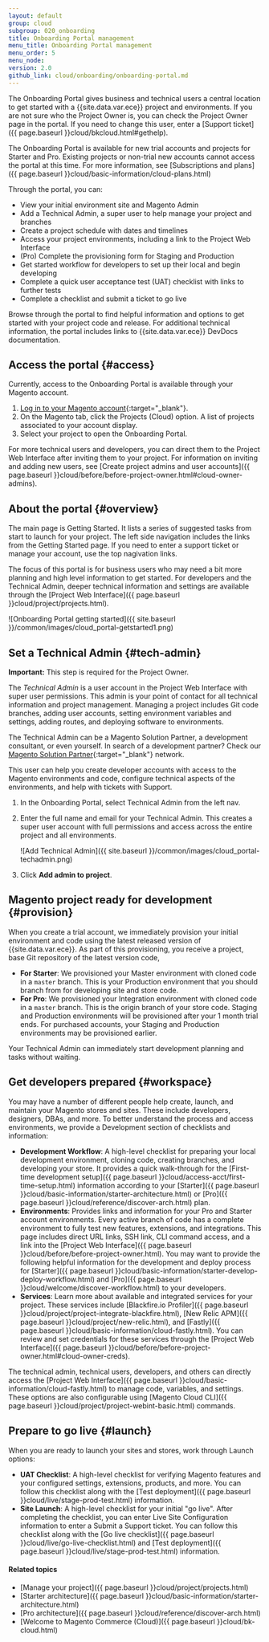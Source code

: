 ```yaml
---
layout: default
group: cloud
subgroup: 020_onboarding
title: Onboarding Portal management
menu_title: Onboarding Portal management
menu_order: 5
menu_node:
version: 2.0
github_link: cloud/onboarding/onboarding-portal.md
---
```


The Onboarding Portal gives business and technical users a central location to get started with a {{site.data.var.ece}} project and environments. If you are not sure who the Project Owner is, you can check the Project Owner page in the portal. If you need to change this user, enter a [Support ticket]({{ page.baseurl }}cloud/bkcloud.html#gethelp).

<div class="bs-callout bs-callout-info" id="info" markdown="1">
The Onboarding Portal is available for new trial accounts and projects for Starter and Pro. Existing projects or non-trial new accounts cannot access the portal at this time. For more information, see [Subscriptions and plans]({{ page.baseurl }}cloud/basic-information/cloud-plans.html)
</div>

Through the portal, you can:

* View your initial environment site and Magento Admin
* Add a Technical Admin, a super user to help manage your project and branches
* Create a project schedule with dates and timelines
* Access your project environments, including a link to the Project Web Interface
* (Pro) Complete the provisioning form for Staging and Production
* Get started workflow for developers to set up their local and begin developing
* Complete a quick user acceptance test (UAT) checklist with links to further tests
* Complete a checklist and submit a ticket to go live

Browse through the portal to find helpful information and options to get started with your project code and release. For additional technical information, the portal includes links to {{site.data.var.ece}} DevDocs documentation.

## Access the portal {#access}
Currently, access to the Onboarding Portal is available through your Magento account.

1. [Log in to your Magento account](https://account.magento.com){:target="_blank"}.
2. On the Magento tab, click the Projects (Cloud) option. A list of projects associated to your account display.
3. Select your project to open the Onboarding Portal.

For more technical users and developers, you can direct them to the Project Web Interface after inviting them to your project. For information on inviting and adding new users, see [Create project admins and user accounts]({{ page.baseurl }}cloud/before/before-project-owner.html#cloud-owner-admins).

<!-- for future use: http://cloud.magento.com -->

## About the portal {#overview}
The main page is Getting Started. It lists a series of suggested tasks from start to launch for your project. The left side navigation includes the links from the Getting Started page. If you need to enter a support ticket or manage your account, use the top nagivation links.

The focus of this portal is for business users who may need a bit more planning and high level information to get started. For developers and the Technical Admin, deeper technical information and settings are available through the [Project Web Interface]({{ page.baseurl }}cloud/project/projects.html).

![Onboarding Portal getting started]({{ site.baseurl }}/common/images/cloud_portal-getstarted1.png)

## Set a Technical Admin {#tech-admin}
**Important:** This step is required for the Project Owner.

The _Technical Admin_ is a user account in the Project Web Interface with super user permissions. This admin is your point of contact for all technical information and project management. Managing a project includes Git code branches, adding user accounts, setting environment variables and settings, adding routes, and deploying software to environments.

The Technical Admin can be a Magento Solution Partner, a development consultant, or even yourself. In search of a development partner? Check our [Magento Solution Partner](https://magento.com/find-a-partner){:target="_blank"} network.

This user can help you create developer accounts with access to the Magento environments and code, configure technical aspects of the environments, and help with tickets with Support.

1. In the Onboarding Portal, select Technical Admin from the left nav.
2. Enter the full name and email for your Technical Admin. This creates a super user account with full permissions and access across the entire project and all environments.

	![Add Technical Admin]({{ site.baseurl }}/common/images/cloud_portal-techadmin.png)
3. Click **Add admin to project**.

## Magento project ready for development {#provision}
When you create a trial account, we immediately provision your initial environment and code using the latest released version of {{site.data.var.ece}}. As part of this provisioning, you receive a project, base Git repository of the latest version code,

* **For Starter**: We provisioned your Master environment with cloned code in a `master` branch. This is your Production environment that you should branch from for developing site and store code.
* **For Pro**: We provisioned your Integration environment with cloned code in a `master` branch. This is the origin branch of your store code. Staging and Production environments will be provisioned after your 1 month trial ends. For purchased accounts, your Staging and Production environments may be provisioned earlier.

Your Technical Admin can immediately start development planning and tasks without waiting.

## Get developers prepared {#workspace}
You may have a number of different people help create, launch, and maintain your Magento stores and sites. These include developers, designers, DBAs, and more. To better understand the process and access environments, we provide a Development section of checklists and information:

* **Development Workflow**: A high-level checklist for preparing your local development environment, cloning code, creating branches, and developing your store. It provides a quick walk-through for the [First-time development setup]({{ page.baseurl }}cloud/access-acct/first-time-setup.html) information according to your [Starter]({{ page.baseurl }}cloud/basic-information/starter-architecture.html) or [Pro]({{ page.baseurl }}cloud/reference/discover-arch.html) plan.
* **Environments**: Provides links and information for your Pro and Starter account environments. Every active branch of code has a complete environment to fully test new features, extensions, and integrations. This page includes direct URL links, SSH link, CLI command access, and a link into the [Project Web Interface]({{ page.baseurl }}cloud/before/before-project-owner.html). You may want to provide the following helpful information for the development and deploy process for [Starter]({{ page.baseurl }}cloud/basic-information/starter-develop-deploy-workflow.html) and [Pro]({{ page.baseurl }}cloud/welcome/discover-workflow.html) to your developers.
* **Services**: Learn more about available and integrated services for your project. These services include [Blackfire.io Profiler]({{ page.baseurl }}cloud/project/project-integrate-blackfire.html), [New Relic APM]({{ page.baseurl }}cloud/project/new-relic.html), and [Fastly]({{ page.baseurl }}cloud/basic-information/cloud-fastly.html). You can review and set credentials for these services through the [Project Web Interface]({{ page.baseurl }}cloud/before/before-project-owner.html#cloud-owner-creds).

The technical admin, technical users, developers, and others can directly access the [Project Web Interface]({{ page.baseurl }}cloud/basic-information/cloud-fastly.html) to manage code, variables, and settings. These options are also configurable using [Magento Cloud CLI]({{ page.baseurl }}cloud/project/project-webint-basic.html) commands.

## Prepare to go live {#launch}
When you are ready to launch your sites and stores, work through Launch options:

* **UAT Checklist**: A high-level checklist for verifying Magento features and your configured settings, extensions, products, and more. You can follow this checklist along with the [Test deployment]({{ page.baseurl }}cloud/live/stage-prod-test.html) information.
* **Site Launch**: A high-level checklist for your initial "go live". After completing the checklist, you can enter Live Site Configuration information to enter a Submit a Support ticket. You can follow this checklist along with the [Go live checklist]({{ page.baseurl }}cloud/live/go-live-checklist.html) and [Test deployment]({{ page.baseurl }}cloud/live/stage-prod-test.html) information.

#### Related topics
* [Manage your project]({{ page.baseurl }}cloud/project/projects.html)
* [Starter architecture]({{ page.baseurl }}cloud/basic-information/starter-architecture.html)
* [Pro architecture]({{ page.baseurl }}cloud/reference/discover-arch.html)
* [Welcome to Magento Commerce (Cloud)]({{ page.baseurl }}cloud/bk-cloud.html)
